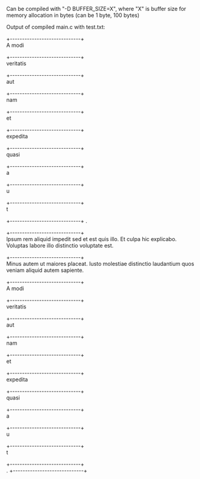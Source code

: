 Can be compiled with "-D BUFFER_SIZE=X", where "X" is buffer size for memory allocation in bytes (can be 1 byte, 100 bytes)

Output of compiled main.c with test.txt:

+-----------------------------+   
A modi 
 
+-----------------------------+   
veritatis 
 
+-----------------------------+   
aut 
 
+-----------------------------+   
nam 
 
+-----------------------------+    
et 
 
+-----------------------------+    
expedita 
 
+-----------------------------+    
quasi 
 
+-----------------------------+    
a
 
+-----------------------------+    
u
 
+-----------------------------+    
t
 
+-----------------------------+
.
 
+-----------------------------+    
Ipsum rem aliquid impedit sed et est quis illo. Et culpa hic explicabo. Voluptas labore illo distinctio voluptate est. 
 
+-----------------------------+    
Minus autem ut maiores placeat. Iusto molestiae distinctio laudantium quos veniam aliquid autem sapiente. 
 
+-----------------------------+    
A modi 
 
+-----------------------------+    
veritatis 
 
+-----------------------------+    
aut 
 
+-----------------------------+    
nam 
 
+-----------------------------+    
et 
 
+-----------------------------+    
expedita 
 
+-----------------------------+    
quasi 
 
+-----------------------------+    
a
 
+-----------------------------+    
u
 
+-----------------------------+    
t
 
+-----------------------------+    
. 
+-----------------------------+         
